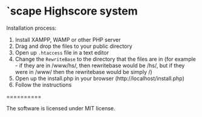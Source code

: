 `scape Highscore system
==========

Installation process:
 1. Install XAMPP, WAMP or other PHP server
 2. Drag and drop the files to your public directory
 3. Open up `.htaccess` file in a text editor
 4. Change the `RewriteBase` to the directory that the files are in (for example - if they are in /www/hs/, then rewritebase would be /hs/, but if they were in /www/ then the rewritebase would be simply /)
 5. Open up the install.php in your browser (http://localhost/install.php)
 6. Follow the instructions

==========

The software is licensed under MIT license.
